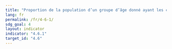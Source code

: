 ```yaml
---
title: "Proportion de la population d’un groupe d’âge donné ayant les compétences voulues à au moins un niveau d’aptitude fixé a) en alphabétisme et b) arithmétique fonctionnels, par sexe"
lang: fr
permalink: /fr/4-6-1/
sdg_goal: 4
layout: indicator
indicator: "4.6.1"
target_id: "4.6"
---
```


